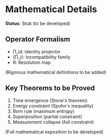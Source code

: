 # Mathematical Details

**Status**: Stub (to be developed)

## Operator Formalism

- Π_id: Identity projector
- {Π_i}: Incompatibility family
- R: Resolution map

(Rigorous mathematical definitions to be added)

## Key Theorems to be Proved

1. Time emergence (Stone's theorem)
2. Energy constraint (Spohn's inequality)
3. Born rule (maximum entropy)
4. Superposition (partial constraint)
5. Measurement collapse (full constraint)

(Full mathematical exposition to be developed)
